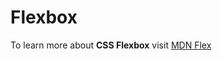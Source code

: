# Flexbox

To learn more about **CSS Flexbox** visit [MDN Flex](https://developer.mozilla.org/en-US/docs/Web/CSS/CSS_Flexible_Box_Layout/Basic_Concepts_of_Flexbox)
